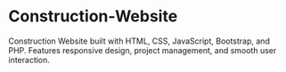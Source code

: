 # Construction-Website
Construction Website built with HTML, CSS, JavaScript, Bootstrap, and PHP. Features responsive design, project management, and smooth user interaction.
